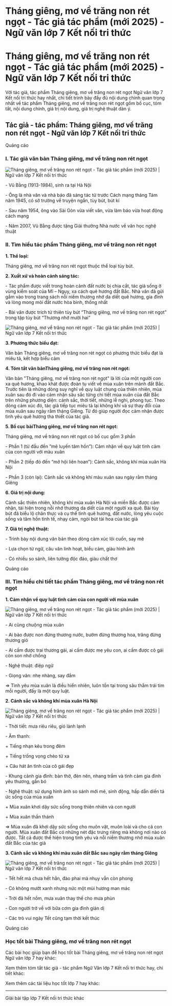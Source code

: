 # Tháng giêng, mơ về trăng non rét ngọt - Tác giả tác phẩm (mới 2025) - Ngữ văn lớp 7 Kết nối tri thức

# Tháng giêng, mơ về trăng non rét ngọt - Tác giả tác phẩm (mới 2025) - Ngữ văn lớp 7 Kết nối tri thức

Với tác giả, tác phẩm Tháng giêng, mơ về trăng non rét ngọt Ngữ văn lớp 7 Kết nối tri thức hay nhất, chi tiết trình bày đầy đủ nội dung chính quan trọng nhất về tác phẩm Tháng giêng, mơ về trăng non rét ngọt gồm bố cục, tóm tắt, nội dung chính, giá trị nội dung, giá trị nghệ thuật dàn ý.

## Tác giả - tác phẩm: Tháng giêng, mơ về trăng non rét ngọt - Ngữ văn lớp 7 Kết nối tri thức

Quảng cáo

### **I. Tác giả văn bản Tháng giêng, mơ về trăng non rét ngọt**

![Tháng giêng, mơ về trăng non rét ngọt - Tác giả tác phẩm \(mới 2025\) | Ngữ văn lớp 7 Kết nối tri thức](https://vietjack.com/soan-van-lop-7-kn/images/tac-gia-tac-pham-thang-gieng-mo-ve-trang-non-ret-ngot.PNG)

\- Vũ Bằng (1913-1984), sinh ra tại Hà Nội

\- Ông là nhà văn và nhà báo đã sáng tác từ trước Cách mạng tháng Tám năm 1945, có sở trường về truyện ngắn, tùy bút, bút kí

\- Sau năm 1954, ông vào Sài Gòn vừa viết văn, vừa làm báo vừa hoạt động cách mạng

\- Năm 2007, Vũ Bằng được tặng Giải thưởng Nhà nước về văn học nghệ thuật

### **II. Tìm hiểu tác phẩm Tháng giêng, mơ về trăng non rét ngọt**

**1\. Thể loại:**

Tháng giêng, mơ về trăng non rét ngọt thuộc thể loại tùy bút.

**2\. Xuất xứ và hoàn cảnh sáng tác:**

\- Tác phẩm được viết trong hoàn cảnh đất nước bị chia cắt, tác giả sống ở vùng kiểm soát của Mĩ – Ngụy, xa cách quê hương đất Bắc. Nhà văn đã gửi gắm vào trong trang sách nỗi niềm thương nhớ da diết quê hương, gia đình và lòng mong mỏi đất nước hòa bình, thống nhất

\- Bài văn được trích từ thiên tùy bút “Tháng giêng, mơ về trăng non rét ngọt” trong tập tùy bút “Thương nhớ mười hai”

![Tháng giêng, mơ về trăng non rét ngọt - Tác giả tác phẩm \(mới 2025\) | Ngữ văn lớp 7 Kết nối tri thức](https://vietjack.com/soan-van-lop-7-kn/images/tac-gia-tac-pham-thang-gieng-mo-ve-trang-non-ret-ngot-1.PNG)

**3\. Phương thức biểu đạt:**

Văn bản Tháng giêng, mơ về trăng non rét ngọt có phương thức biểu đạt là miêu tả, kết hợp biểu cảm

**4\. Tóm tắt văn bản****Tháng giêng, mơ về trăng non rét ngọt****:**

Văn bản "Tháng giêng, mơ về trăng non rét ngọt" là lời của một người con xa quê hương, khao khát được đoàn tụ viết về mùa xuân trên mảnh đất Bắc. Trước tiên là những dòng suy nghĩ về quy luật chung của thiên nhiên, mùa xuân sau đó đi vào cảm nhận sâu sắc từng chi tiết mùa xuân của đất Bắc trên những phương diện: cảnh sắc, thời tiết, những lễ nghi, phong tục. Theo dòng cảm xúc đó, tác giả tiếp tục miêu tả lại không khí và sự thay đổi của mùa xuân sau ngày rằm tháng Giêng. Từ đó giúp người đọc cảm nhận được tình yêu quê hương tha thiết của tác giả.

**5\. Bố cục bài****Tháng giêng, mơ về trăng non rét ngọt****:**

Tháng giêng, mơ về trăng non rét ngọt có bố cục gồm 3 phần

\- Phần 1 (từ đầu đến “mê luyến tâm hồn”): Cảm nhận về quy luật tình cảm của con người với màu xuân

\- Phần 2 (tiếp đó đến “mở hội liên hoan”): Cảnh sắc, không khí mùa xuân Hà Nội

\- Phần 3 (còn lại): Cảnh sắc và không khí màu xuân sau ngày rằm tháng Giêng

**6\. Giá trị nội dung:**

Cảnh sắc thiên nhiên, không khí mùa xuân Hà Nội và miền Bắc được cảm nhận, tái hiện trong nỗi nhớ thương da diết của một người xa quê. Bài tùy bút đã biểu lộ chân thực và cụ thể tình quê hương, đất nước, lòng yêu cuộc sống và tâm hồn tinh tế, nhạy cảm, ngòi bút tài hoa của tác giả 

**7\. Giá trị nghệ thuật:**

\- Trình bày nội dung văn bản theo dòng cảm xúc lôi cuốn, say mê 

\- Lựa chọn từ ngữ, câu văn linh hoạt, biểu cảm, giàu hình ảnh 

\- Có nhiều so sánh, liên tưởng độc đáo, giàu chất thơ 

Quảng cáo

### **III. Tìm hiểu chi tiết tác phẩm Tháng giêng, mơ về trăng non rét ngọt**

**1\. Cảm nhận về quy luật tình cảm của con người với mùa xuân**

![Tháng giêng, mơ về trăng non rét ngọt - Tác giả tác phẩm \(mới 2025\) | Ngữ văn lớp 7 Kết nối tri thức](https://vietjack.com/soan-van-lop-7-kn/images/tac-gia-tac-pham-thang-gieng-mo-ve-trang-non-ret-ngot-1a.PNG)

\- Ai cũng chuộng mùa xuân

\- Ai bảo được non đừng thương nước, bướm đừng thương hoa, trăng đừng thương gió

\- Ai cấm được trai thương gái, ai cấm được mẹ yêu con, ai cấm được cô gái còn son nhớ chồng

\- Nghệ thuật: điệp ngữ

\- Giọng văn: nhẹ nhàng, say đắm

⇒ Tình yêu mùa xuân là điều hiển nhiên, luôn tồn tại trong sâu thẳm trái tim mỗi người, đấy là một quy luật.

**2\. Cảnh sắc và không khí mùa xuân Hà Nội**

![Tháng giêng, mơ về trăng non rét ngọt - Tác giả tác phẩm \(mới 2025\) | Ngữ văn lớp 7 Kết nối tri thức](https://vietjack.com/soan-van-lop-7-kn/images/tac-gia-tac-pham-thang-gieng-mo-ve-trang-non-ret-ngot-1b.PNG)

\- Thời tiết: mưa riêu riêu, gió lành lạnh

\- Âm thanh:

\+ Tiếng nhạn kêu trong đêm

\+ Tiếng trống vọng chèo từ xa

\+ Câu hát ân tình của cô gái đẹp

\- Khung cảnh gia đình: bàn thờ, đèn nên, nhang trầm và tình cảm gia đình yêu thương, gắn bó

\- Nghệ thuật: sử dụng hình ảnh so sánh mới mẻ, sinh động, hấp dẫn diến tá ức sống của mùa xuân

\+ Mùa xuân khơi dậy sức sống trong thiên nhiên và con người

\+ Mùa xuân thần thánh

⇒ Mùa xuân đã khơi dậy sức sống cho muôn vật, muôn loài và cho cả con người. Mùa xuân đất Bắc có những nét đặc trưng riêng mà không nơi nào có được. Tất cả được thể hiện trong tình yêu và nỗi niềm thương nhớ mùa xuân đất Bắc của tác giả

**3\. Cảnh sắc và không khí màu xuân đất Bắc sau ngày rằm tháng Giêng**

![Tháng giêng, mơ về trăng non rét ngọt - Tác giả tác phẩm \(mới 2025\) | Ngữ văn lớp 7 Kết nối tri thức](https://vietjack.com/soan-van-lop-7-kn/images/tac-gia-tac-pham-thang-gieng-mo-ve-trang-non-ret-ngot-1c.PNG)

\- Tết hết mà chưa hết hẳn, đào phai mà nhụy vẫn còn phong

\- Có không mướt xanh nhưng nức một mùi hương man mác

\- Trời đã hết nồm, mưa xuân thay thế cho mưa phùn

\- Con người trở về với bữa cơm gia đình giản dị

\- Các trò vui ngày Tết cũng tạm thời kết thúc

Quảng cáo

### **Học tốt bài Tháng giêng, mơ về trăng non rét ngọt**

Các bài học giúp bạn để học tốt bài Tháng giêng, mơ về trăng non rét ngọt Ngữ văn lớp 7 hay khác:

Xem thêm tóm tắt tác giả - tác phẩm Ngữ Văn lớp 7 Kết nối tri thức hay, chi tiết khác:

Xem thêm các tài liệu học tốt lớp 7 hay khác:

* * *

Giải bài tập lớp 7 Kết nối tri thức khác
